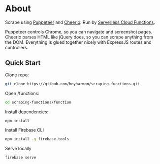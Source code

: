# About
Scrape using [Puppeteer](https://github.com/puppeteer/puppeteer) and [Cheerio](https://github.com/cheeriojs/cheerio). Run by [Serverless Cloud Functions](https://firebase.google.com/docs/functions).

Puppeteer controls Chrome, so you can navigate and screenshot pages. Cheerio parses HTML like jQuery does, so you can scrape anything from the DOM. Everything is glued together nicely with ExpressJS routes and controllers.

## Quick Start

Clone repo:
```bash
git clone https://github.com/heyharmon/scraping-functions.git
```

Open /functions:
```bash
cd scraping-functions/function
```

Install dependencies:
```bash
npm install
```

Install Firebase CLI
```bash
npm install -g firebase-tools
```

Serve locally
```bash
firebase serve
```
